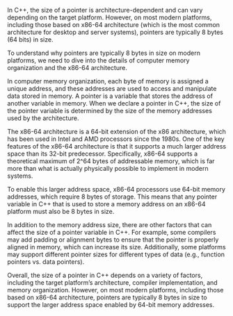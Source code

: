 
In C++, the size of a pointer is architecture-dependent and can vary depending on the target platform. However, on most modern platforms, including those based on x86-64 architecture (which is the most common architecture for desktop and server systems), pointers are typically 8 bytes (64 bits) in size.

To understand why pointers are typically 8 bytes in size on modern platforms, we need to dive into the details of computer memory organization and the x86-64 architecture.

In computer memory organization, each byte of memory is assigned a unique address, and these addresses are used to access and manipulate data stored in memory. A pointer is a variable that stores the address of another variable in memory. When we declare a pointer in C++, the size of the pointer variable is determined by the size of the memory addresses used by the architecture.

The x86-64 architecture is a 64-bit extension of the x86 architecture, which has been used in Intel and AMD processors since the 1980s. One of the key features of the x86-64 architecture is that it supports a much larger address space than its 32-bit predecessor. Specifically, x86-64 supports a theoretical maximum of 2^64 bytes of addressable memory, which is far more than what is actually physically possible to implement in modern systems.

To enable this larger address space, x86-64 processors use 64-bit memory addresses, which require 8 bytes of storage. This means that any pointer variable in C++ that is used to store a memory address on an x86-64 platform must also be 8 bytes in size.

In addition to the memory address size, there are other factors that can affect the size of a pointer variable in C++. For example, some compilers may add padding or alignment bytes to ensure that the pointer is properly aligned in memory, which can increase its size. Additionally, some platforms may support different pointer sizes for different types of data (e.g., function pointers vs. data pointers).

Overall, the size of a pointer in C++ depends on a variety of factors, including the target platform’s architecture, compiler implementation, and memory organization. However, on most modern platforms, including those based on x86-64 architecture, pointers are typically 8 bytes in size to support the larger address space enabled by 64-bit memory addresses.
